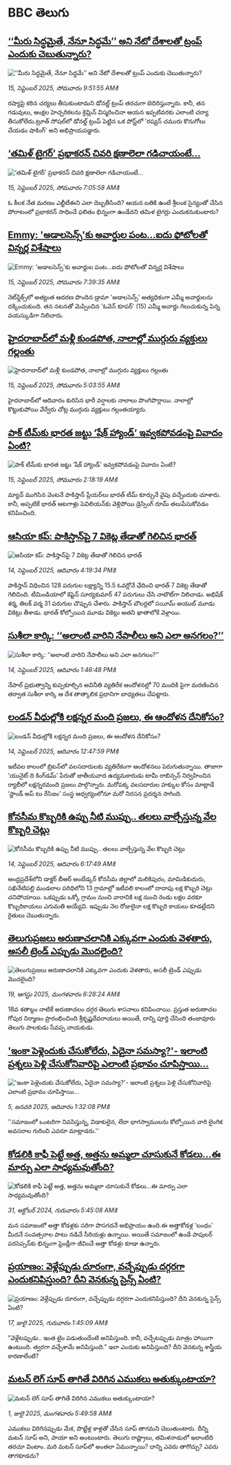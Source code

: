 # BBC తెలుగు## [‘‘మీరు సిద్ధమైతే, నేనూ సిద్ధమే’’ అని నేటో దేశాలతో ట్రంప్ ఎందుకు చెబుతున్నారు?](https://www.bbc.com/telugu/articles/ce804q37e5po?at_medium=RSS&at_campaign=rss?at_campaign=githubrss)![‘‘మీరు సిద్ధమైతే, నేనూ సిద్ధమే’’ అని నేటో దేశాలతో ట్రంప్ ఎందుకు చెబుతున్నారు?](https://ichef.bbci.co.uk/ace/ws/240/cpsprodpb/2c0c/live/d0b72c50-9172-11f0-84c8-99de564f0440.jpg)_15, సెప్టెంబర్ 2025, సోమవారం 9:51:55 AMకి_రష్యాపై కఠిన చర్యలు తీసుకుంటామని డోనల్డ్ ట్రంప్ తరచుగా బెదిరిస్తున్నారు. కానీ, తన గడువులు, ఆంక్షల హెచ్చరికలను క్రెమ్లిన్ విస్మరించినా ఆయన ఇప్పటివరకు ఎలాంటి చర్యా తీసుకోలేదు.ట్రూత్ సోషల్‌లో డోనల్డ్ ట్రంప్ పెట్టిన ఒక పోస్ట్‌లో 'రష్యన్ చమురు కొనుగోలు చేయడం షాకింగ్' అని అభిప్రాయపడ్డారు.## [‘తమిళ్ టైగర్’ ప్రభాకరన్ చివరి క్షణాలెలా గడిచాయంటే...](https://www.bbc.com/telugu/articles/cq5jwjpjedeo?at_medium=RSS&at_campaign=rss?at_campaign=githubrss)![‘తమిళ్ టైగర్’ ప్రభాకరన్ చివరి క్షణాలెలా గడిచాయంటే...](https://ichef.bbci.co.uk/ace/standard/240/cpsprodpb/59b5/live/73468010-9204-11f0-9cf6-cbf3e73ce2b9.png)_15, సెప్టెంబర్ 2025, సోమవారం 7:05:58 AMకి_ఓ కీలక నేత మరణం ఎల్టీటీఈని ఎలా దెబ్బతీసింది? ఆయన బతికి ఉంటే శ్రీలంక సైన్యంతో చేసిన పోరాటంలో  ప్రభాకరన్ సాధించే ఫలితం భిన్నంగా ఉండేదని తమిళ టైగర్లు ఎందుకనుకుంటారు?## [Emmy: 'అడాలసెన్స్'కు అవార్డుల పంట...ఐదు ఫోటోలతో విన్నర్ల విశేషాలు](https://www.bbc.com/telugu/articles/c749n2y43pvo?at_medium=RSS&at_campaign=rss?at_campaign=githubrss)![Emmy: 'అడాలసెన్స్'కు అవార్డుల పంట...ఐదు ఫోటోలతో విన్నర్ల విశేషాలు](https://ichef.bbci.co.uk/ace/ws/240/cpsprodpb/e63a/live/aec82750-9205-11f0-85c7-5bdf6c05d36f.jpg)_15, సెప్టెంబర్ 2025, సోమవారం 7:39:35 AMకి_నెట్‌ఫ్లిక్స్‌లో అత్యంత ఆదరణ పొందిన డ్రామా 'అడాలసెన్స్' అత్యధికంగా ఎమ్మీ అవార్డులను దక్కించుకుంది. తన నటనతో మెప్పించిన 'ఓవెన్ కూపర్' (15) ఎమ్మీ అవార్డు గెలుచుకున్న పిన్న వయస్కుడిగా నిలిచారు.## [హైదరాబాద్‌లో మళ్లీ కుండపోత, నాలాల్లో ముగ్గురు వ్యక్తులు గల్లంతు](https://www.bbc.com/telugu/articles/c2knvwlez90o?at_medium=RSS&at_campaign=rss?at_campaign=githubrss)![హైదరాబాద్‌లో మళ్లీ కుండపోత, నాలాల్లో ముగ్గురు వ్యక్తులు గల్లంతు](https://ichef.bbci.co.uk/ace/ws/240/cpsprodpb/f435/live/c70d94e0-91f0-11f0-be12-595024e1d50a.jpg)_15, సెప్టెంబర్ 2025, సోమవారం 5:03:55 AMకి_హైదరాబాద్‌లో ఆదివారం కురిసిన భారీ వర్షాలకు నాలాలు పొంగిపొర్లాయి. నాలాల్లో కొట్టుకుపోయి వేర్వేరు చోట్ల ముగ్గురు వ్యక్తులు గల్లంతయ్యారు.## [పాక్ టీమ్‌కు భారత జట్టు ‘షేక్ హ్యాండ్’ ఇవ్వకపోవడంపై వివాదం ఏంటి?](https://www.bbc.com/telugu/articles/c62zj9y6yd8o?at_medium=RSS&at_campaign=rss?at_campaign=githubrss)![పాక్ టీమ్‌కు భారత జట్టు ‘షేక్ హ్యాండ్’ ఇవ్వకపోవడంపై వివాదం ఏంటి?](https://ichef.bbci.co.uk/ace/ws/240/cpsprodpb/8a4c/live/fa613680-91d2-11f0-9cf6-cbf3e73ce2b9.jpg)_15, సెప్టెంబర్ 2025, సోమవారం 2:18:19 AMకి_మ్యాచ్ ముగిసిన వెంటనే పాకిస్తాన్ ప్లేయర్‌లు భారత్ టీమ్ కూర్చునే వైపు వచ్చేందుకు చూశారు. కానీ, అప్పటికే భారత్ ఆటగాళ్లు పెవిలియన్‌కు వెళ్లిపోయి డ్రెస్సింగ్ రూమ్ తలుపేసుకోవడం కనిపించింది.## [ఆసియా కప్: పాకిస్తాన్‌పై 7 వికెట్ల తేడాతో గెలిచిన భారత్](https://www.bbc.com/telugu/articles/cvg07kxr92do?at_medium=RSS&at_campaign=rss?at_campaign=githubrss)![ఆసియా కప్: పాకిస్తాన్‌పై 7 వికెట్ల తేడాతో గెలిచిన భారత్](https://ichef.bbci.co.uk/ace/ws/240/cpsprodpb/e2f6/live/8cd66e70-9180-11f0-839b-69b64c5b640e.jpg)_14, సెప్టెంబర్ 2025, ఆదివారం 4:19:34 PMకి_పాకిస్తాన్ విధించిన 128 పరుగుల లక్ష్యాన్ని  15.5 ఓవర్లోనే ఛేదించి భారత్ 7 వికెట్ల తేడాతో గెలిచింది.   టీమిండియాలో కెప్టెన్ సూర్యకుమార్ 47 పరుగులు చేసి నాటౌట్‌గా నిలిచాడు. అభిషేక్ శర్మ, తిలక్ వర్మ 31 పరుగుల చొప్పున చేశారు. పాకిస్తాన్ బౌలర్లలో సయీమ్ అయుబ్ మూడు వికెట్లు తీశాడు. భారత్ కోల్పోయిన మూడు వికెట్లు అతని ఖాతాలోకే వెళ్లాయి.## [సుశీలా కార్కి:  ‘‘అలాంటి వారిని నేపాలీలు అని ఎలా అనగలం?’’](https://www.bbc.com/telugu/articles/czew16z8pkko?at_medium=RSS&at_campaign=rss?at_campaign=githubrss)![సుశీలా కార్కి:  ‘‘అలాంటి వారిని నేపాలీలు అని ఎలా అనగలం?’’](https://ichef.bbci.co.uk/ace/ws/240/cpsprodpb/d687/live/00c13bb0-916a-11f0-84c8-99de564f0440.jpg)_14, సెప్టెంబర్ 2025, ఆదివారం 1:46:48 PMకి_నేపాల్ ప్రభుత్వాన్ని కుప్పకూల్చిన అవినీతి వ్యతిరేక ఆందోళనల్లో 70 మందికి పైగా మరణించిన తర్వాత సుశీలా కార్కి ఆ దేశ తాత్కాలిక ప్రధానిగా బాధ్యతలు చేపట్టారు.## [లండన్ వీధుల్లోకి లక్షన్నర మంది ప్రజలు, ఈ ఆందోళన దేనికోసం?](https://www.bbc.com/telugu/articles/cj3yxyyegpmo?at_medium=RSS&at_campaign=rss?at_campaign=githubrss)![లండన్ వీధుల్లోకి లక్షన్నర మంది ప్రజలు, ఈ ఆందోళన దేనికోసం?](https://ichef.bbci.co.uk/ace/ws/240/cpsprodpb/cd29/live/0fadee30-9155-11f0-b391-6936825093bd.jpg)_14, సెప్టెంబర్ 2025, ఆదివారం 12:47:59 PMకి_ఇటీవల కాలంలో బ్రిటన్‌లో వలసదారులకు వ్యతిరేకంగా ఆందోళనలు పెరుగుతున్నాయి. తాజాగా ‘యునైట్ ది కింగ్‌డమ్’ పేరుతో జాతీయవాద ఉద్యమకారుడు టామీ రాబిన్సన్‌ నిర్వహించిన ర్యాలీలో  లక్షన్నరమంది ప్రజలు పాల్గొన్నారు. మరోపక్క వలసదారుల హక్కుల కోసం మాట్లాడే ‘స్టాండ్ అప్ టు రేసిజం’ సంస్థ ఆధ్వర్యంలోనూ మరో నిరసన ప్రదర్శన సాగింది.## [కోనసీమ కొబ్బరికి ఉప్పు నీటి ముప్పు.. తలలు వాల్చేస్తున్న వేల కొబ్బరి చెట్లు](https://www.bbc.com/telugu/articles/cgmz9z3vnmko?at_medium=RSS&at_campaign=rss?at_campaign=githubrss)![కోనసీమ కొబ్బరికి ఉప్పు నీటి ముప్పు.. తలలు వాల్చేస్తున్న వేల కొబ్బరి చెట్లు](https://ichef.bbci.co.uk/ace/ws/240/cpsprodpb/ffc5/live/d4d5ab60-8de7-11f0-8fcd-f1b10e43c7ac.jpg)_14, సెప్టెంబర్ 2025, ఆదివారం 6:17:49 AMకి_ఆంధ్రప్రదేశ్‌లోని డాక్టర్ బీఆర్ అంబేడ్కర్ కోనసీమ జిల్లాలో మలికిపురం, మామిడికుదురు, సఖినేటిపల్లి మండలాల పరిధిలోని 13 గ్రామాల్లో ఇటీవలి కాలంలో దాదాపు లక్ష కొబ్బరి చెట్లు చనిపోయాయి. ఒకప్పుడు ఒక్కో గ్రామం నుంచి వారానికి లక్ష నుంచి రెండు లక్షల వరకూ కొబ్బరికాయలు ఎగుమతి అయ్యేవి. ఇప్పుడు నెల రోజులైనా లక్ష కొబ్బరి కాయలు కూడట్లేదని రైతులు చెబుతున్నారు.## [తెలుగుప్రజలు అరుణాచలానికి ఎక్కువగా ఎందుకు వెళతారు, అసలీ ట్రెండ్ ఎప్పుడు మొదలైంది? ](https://www.bbc.com/telugu/articles/c8jp32zrzxpo?at_medium=RSS&at_campaign=rss?at_campaign=githubrss)![తెలుగుప్రజలు అరుణాచలానికి ఎక్కువగా ఎందుకు వెళతారు, అసలీ ట్రెండ్ ఎప్పుడు మొదలైంది? ](https://ichef.bbci.co.uk/ace/ws/240/cpsprodpb/cf2d/live/01932bf0-7d85-11f0-98a0-956f61945264.jpg)_19, ఆగస్టు 2025, మంగళవారం 6:28:24 AMకి_18వ శతాబ్దం నాటికే అరుణాచలం దగ్గర తెలుగు శాసనాలు కనిపించాయి. ప్రస్తుత అరుణాచల గోపుర నిర్మాణం ప్రారంభించింది శ్రీకృష్ణదేవరాయలు అయితే, దాన్ని పూర్తి చేసింది తంజావూరు తెలుగు పాలకుడు సేవప్ప నాయకుడు.## ['ఇంకా పెళ్లెందుకు చేసుకోలేదు, ఏదైనా సమస్యా?'- ఇలాంటి ప్రశ్నలు పెళ్లి చేసుకోనివారిపై ఎలాంటి ప్రభావం చూపిస్తాయి... ](https://www.bbc.com/telugu/articles/cgq1w3lz7yyo?at_medium=RSS&at_campaign=rss?at_campaign=githubrss)!['ఇంకా పెళ్లెందుకు చేసుకోలేదు, ఏదైనా సమస్యా?'- ఇలాంటి ప్రశ్నలు పెళ్లి చేసుకోనివారిపై ఎలాంటి ప్రభావం చూపిస్తాయి... ](https://ichef.bbci.co.uk/ace/ws/240/cpsprodpb/f6de/live/72c94a60-cb3e-11ef-87df-d575b9a434a4.jpg)_5, జనవరి 2025, ఆదివారం 1:32:08 PMకి_''సమాజంలో ఒంటరిగా నివసిస్తున్న, విడాకులైన, లేదా భాగస్వాములను కోల్పోయిన వారి లైంగిక అవసరాల గురించి ఎవరూ మాట్లాడరు.''## [కోడలికి కాఫీ పెట్టే అత్త, అత్తను అమ్మలా చూసుకునే కోడలు...ఈ మార్పు ఎలా సాధ్యమవుతోంది?](https://www.bbc.com/telugu/articles/c1l41zl8el2o?at_medium=RSS&at_campaign=rss?at_campaign=githubrss)![కోడలికి కాఫీ పెట్టే అత్త, అత్తను అమ్మలా చూసుకునే కోడలు...ఈ మార్పు ఎలా సాధ్యమవుతోంది?](https://ichef.bbci.co.uk/ace/ws/240/cpsprodpb/2b61/live/9176a6d0-8b0e-11ef-a81b-b1eda9741da3.jpg)_31, అక్టోబర్ 2024, గురువారం 5:45:08 AMకి_మన సమాజంలో అత్తా కోడళ్లకు సరిగా పొసగదనే అభిప్రాయం ఉంది.ఈ అత్తాకోడళ్ల ‘బంధం’ మీదనే సంవత్సరాల పాటు నడిచే సీరియళ్లు ఉన్నాయి. అయితే సమాజంలో ఉండే పాపులర్ పరసెప్సన్‌కు భిన్నంగా ఫ్రెండ్లీగా జీవించే అత్తా కోడళ్లు కూడా ఉన్నారు.## [ప్రయాణం: వెళ్లేప్పుడు దూరంగా, వచ్చేప్పుడు దగ్గరగా ఎందుకనిపిస్తుంది? దీని వెనకున్న సైన్స్ ఏంటి?](https://www.bbc.com/telugu/articles/c0l4y727n1jo?at_medium=RSS&at_campaign=rss?at_campaign=githubrss)![ప్రయాణం: వెళ్లేప్పుడు దూరంగా, వచ్చేప్పుడు దగ్గరగా ఎందుకనిపిస్తుంది? దీని వెనకున్న సైన్స్ ఏంటి?](https://ichef.bbci.co.uk/ace/ws/240/cpsprodpb/054c/live/6957c010-62b0-11f0-8e78-11023c48a856.png)_17, జులై 2025, గురువారం 1:45:09 AMకి_"వెళ్లేటప్పుడు.. ఇంత టైం పడుతుందేంటి అనిపిస్తుంది. కానీ, వచ్చేటప్పుడు మాత్రం హాయిగా ఉంటుంది. త్వరగా వచ్చేశామే అనిపిస్తుంది." ఇలా ఎందుకు అనిపిస్తుంది? దీని వెనకున్న శాస్త్రీయ కారణాలేంటి?## [మటన్ లెగ్ సూప్ తాగితే విరిగిన ఎముకలు అతుక్కుంటాయా?](https://www.bbc.com/telugu/articles/c0l4g92j8kzo?at_medium=RSS&at_campaign=rss?at_campaign=githubrss)![మటన్ లెగ్ సూప్ తాగితే విరిగిన ఎముకలు అతుక్కుంటాయా?](https://ichef.bbci.co.uk/ace/ws/240/cpsprodpb/b31e/live/cce532c0-6d41-11f0-9462-bb509dc78127.jpg)_1, జులై 2025, మంగళవారం 5:49:58 AMకి_ఎముకలు విరిగినప్పుడు మేక, పొట్టేళ్ల కాళ్లతో చేసిన సూప్ తాగమని చెబుతుంటారు. దీన్ని మటన్ సూప్ అని, పాయా అని అంటుంటారు. తెలుగు రాష్ట్రాలు, తమిళనాడులో ఇలాంటిది తరచూ వింటాం. మరి మటన్ సూప్‌లో అంతలా ఏమున్నాయి? దాన్ని ఎవరు తాగొచ్చు? ఎవరు తాగకూడదు?